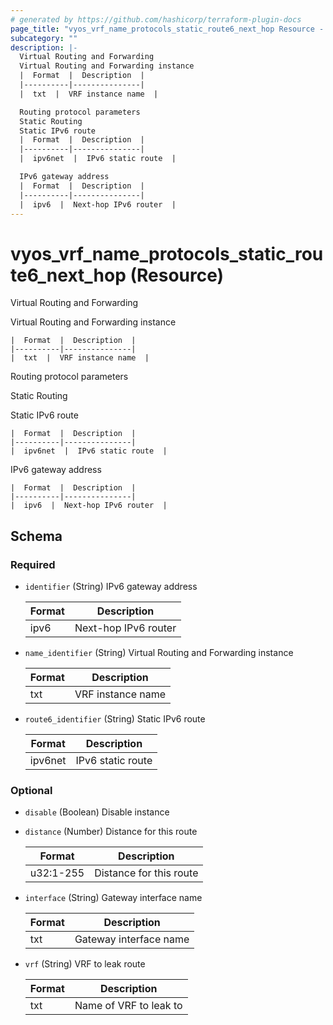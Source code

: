 ```yaml
---
# generated by https://github.com/hashicorp/terraform-plugin-docs
page_title: "vyos_vrf_name_protocols_static_route6_next_hop Resource - vyos"
subcategory: ""
description: |-
  Virtual Routing and Forwarding
  Virtual Routing and Forwarding instance
  |  Format  |  Description  |
  |----------|---------------|
  |  txt  |  VRF instance name  |

  Routing protocol parameters
  Static Routing
  Static IPv6 route
  |  Format  |  Description  |
  |----------|---------------|
  |  ipv6net  |  IPv6 static route  |

  IPv6 gateway address
  |  Format  |  Description  |
  |----------|---------------|
  |  ipv6  |  Next-hop IPv6 router  |
---
```


# vyos_vrf_name_protocols_static_route6_next_hop (Resource)

Virtual Routing and Forwarding

Virtual Routing and Forwarding instance

    |  Format  |  Description  |
    |----------|---------------|
    |  txt  |  VRF instance name  |

Routing protocol parameters

Static Routing

Static IPv6 route

    |  Format  |  Description  |
    |----------|---------------|
    |  ipv6net  |  IPv6 static route  |

IPv6 gateway address

    |  Format  |  Description  |
    |----------|---------------|
    |  ipv6  |  Next-hop IPv6 router  |



<!-- schema generated by tfplugindocs -->
## Schema

### Required

- `identifier` (String) IPv6 gateway address

    |  Format  |  Description  |
    |----------|---------------|
    |  ipv6  |  Next-hop IPv6 router  |
- `name_identifier` (String) Virtual Routing and Forwarding instance

    |  Format  |  Description  |
    |----------|---------------|
    |  txt  |  VRF instance name  |
- `route6_identifier` (String) Static IPv6 route

    |  Format  |  Description  |
    |----------|---------------|
    |  ipv6net  |  IPv6 static route  |

### Optional

- `disable` (Boolean) Disable instance
- `distance` (Number) Distance for this route

    |  Format  |  Description  |
    |----------|---------------|
    |  u32:1-255  |  Distance for this route  |
- `interface` (String) Gateway interface name

    |  Format  |  Description  |
    |----------|---------------|
    |  txt  |  Gateway interface name  |
- `vrf` (String) VRF to leak route

    |  Format  |  Description  |
    |----------|---------------|
    |  txt  |  Name of VRF to leak to  |
